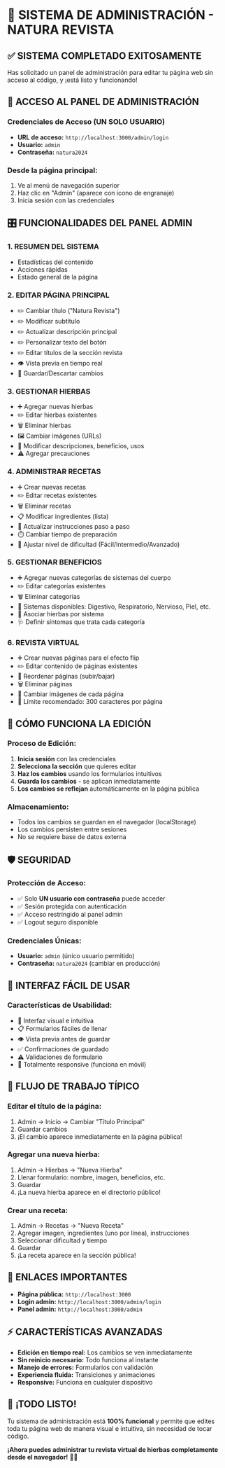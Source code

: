 # 🔐 SISTEMA DE ADMINISTRACIÓN - NATURA REVISTA

## ✅ SISTEMA COMPLETADO EXITOSAMENTE

Has solicitado un panel de administración para editar tu página web sin acceso al código, y ¡está listo y funcionando!

## 🚀 ACCESO AL PANEL DE ADMINISTRACIÓN

### **Credenciales de Acceso (UN SOLO USUARIO)**
- **URL de acceso:** `http://localhost:3000/admin/login`
- **Usuario:** `admin`
- **Contraseña:** `natura2024`

### **Desde la página principal:**
1. Ve al menú de navegación superior
2. Haz clic en "Admin" (aparece con icono de engranaje)
3. Inicia sesión con las credenciales

## 🎛️ FUNCIONALIDADES DEL PANEL ADMIN

### **1. RESUMEN DEL SISTEMA**
- Estadísticas del contenido
- Acciones rápidas
- Estado general de la página

### **2. EDITAR PÁGINA PRINCIPAL**
- ✏️ Cambiar título ("Natura Revista")
- ✏️ Modificar subtítulo 
- ✏️ Actualizar descripción principal
- ✏️ Personalizar texto del botón
- ✏️ Editar títulos de la sección revista
- 👁️ Vista previa en tiempo real
- 💾 Guardar/Descartar cambios

### **3. GESTIONAR HIERBAS** 
- ➕ Agregar nuevas hierbas
- ✏️ Editar hierbas existentes
- 🗑️ Eliminar hierbas
- 🖼️ Cambiar imágenes (URLs)
- 📝 Modificar descripciones, beneficios, usos
- ⚠️ Agregar precauciones

### **4. ADMINISTRAR RECETAS**
- ➕ Crear nuevas recetas
- ✏️ Editar recetas existentes
- 🗑️ Eliminar recetas
- 📋 Modificar ingredientes (lista)
- 📝 Actualizar instrucciones paso a paso
- ⏱️ Cambiar tiempo de preparación
- 🎯 Ajustar nivel de dificultad (Fácil/Intermedio/Avanzado)

### **5. GESTIONAR BENEFICIOS**
- ➕ Agregar nuevas categorías de sistemas del cuerpo
- ✏️ Editar categorías existentes
- 🗑️ Eliminar categorías
- 🏥 Sistemas disponibles: Digestivo, Respiratorio, Nervioso, Piel, etc.
- 🌿 Asociar hierbas por sistema
- 🩺 Definir síntomas que trata cada categoría

### **6. REVISTA VIRTUAL**
- ➕ Crear nuevas páginas para el efecto flip
- ✏️ Editar contenido de páginas existentes
- 🔄 Reordenar páginas (subir/bajar)
- 🗑️ Eliminar páginas
- 📸 Cambiar imágenes de cada página
- 📝 Límite recomendado: 300 caracteres por página

## 🔄 CÓMO FUNCIONA LA EDICIÓN

### **Proceso de Edición:**
1. **Inicia sesión** con las credenciales
2. **Selecciona la sección** que quieres editar
3. **Haz los cambios** usando los formularios intuitivos
4. **Guarda los cambios** - se aplican inmediatamente
5. **Los cambios se reflejan** automáticamente en la página pública

### **Almacenamiento:**
- Todos los cambios se guardan en el navegador (localStorage)
- Los cambios persisten entre sesiones
- No se requiere base de datos externa

## 🛡️ SEGURIDAD

### **Protección de Acceso:**
- ✅ Solo **UN usuario con contraseña** puede acceder
- ✅ Sesión protegida con autenticación
- ✅ Acceso restringido al panel admin
- ✅ Logout seguro disponible

### **Credenciales Únicas:**
- **Usuario:** `admin` (único usuario permitido)
- **Contraseña:** `natura2024` (cambiar en producción)

## 📱 INTERFAZ FÁCIL DE USAR

### **Características de Usabilidad:**
- 🎨 Interfaz visual e intuitiva
- 📋 Formularios fáciles de llenar
- 👁️ Vista previa antes de guardar
- ✅ Confirmaciones de guardado
- ⚠️ Validaciones de formulario
- 📱 Totalmente responsive (funciona en móvil)

## 🎯 FLUJO DE TRABAJO TÍPICO

### **Editar el título de la página:**
1. Admin → Inicio → Cambiar "Título Principal"
2. Guardar cambios
3. ¡El cambio aparece inmediatamente en la página pública!

### **Agregar una nueva hierba:**
1. Admin → Hierbas → "Nueva Hierba"
2. Llenar formulario: nombre, imagen, beneficios, etc.
3. Guardar
4. ¡La nueva hierba aparece en el directorio público!

### **Crear una receta:**
1. Admin → Recetas → "Nueva Receta" 
2. Agregar imagen, ingredientes (uno por línea), instrucciones
3. Seleccionar dificultad y tiempo
4. Guardar
5. ¡La receta aparece en la sección pública!

## 🔗 ENLACES IMPORTANTES

- **Página pública:** `http://localhost:3000`
- **Login admin:** `http://localhost:3000/admin/login`
- **Panel admin:** `http://localhost:3000/admin`

## ⚡ CARACTERÍSTICAS AVANZADAS

- **Edición en tiempo real:** Los cambios se ven inmediatamente
- **Sin reinicio necesario:** Todo funciona al instante
- **Manejo de errores:** Formularios con validación
- **Experiencia fluida:** Transiciones y animaciones
- **Responsive:** Funciona en cualquier dispositivo

## 🎊 ¡TODO LISTO!

Tu sistema de administración está **100% funcional** y permite que edites toda tu página web de manera visual e intuitiva, sin necesidad de tocar código.

**¡Ahora puedes administrar tu revista virtual de hierbas completamente desde el navegador!** 🌿✨